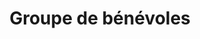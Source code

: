 ---
title: "Groupe de bénévoles"
herotext: "Commencez à construire votre itinéraire personnalisé et<br>explorez les activités et expériences uniques que nous offrons."
headertext: "Communautés résilientes<br>Autour du monde"
---